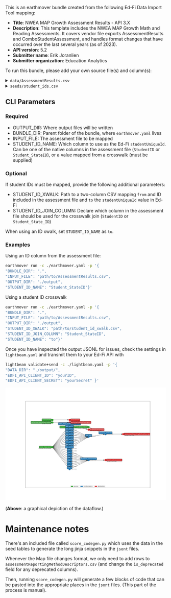 This is an earthmover bundle created from the following Ed-Fi Data Import Tool mapping:
* **Title**: NWEA MAP Growth Assessment Results - API 3.X
* **Description**: This template includes the NWEA MAP Growth Math and Reading Assessments. It covers vendor file exports AssessmentResults and ComboStudentAssessment, and handles format changes that have occurred over the last several years (as of 2023).
* **API version**: 5.2
* **Submitter name**: Erik Joranlien
* **Submitter organization**: Education Analytics

To run this bundle, please add your own source file(s) and column(s):
<details>
<summary><code>data/AssessmentResults.csv</code></summary>
This bundle works with the standard NWEA Map exports AssessmentResults.csv or 
ComboStudentAssessment.csv.

It tries to retain compatibility across various versions of these file specifications
by looking for both the old and new names of changed columns.


</details>
<details>
<summary><code>seeds/student_ids.csv</code></summary>

This is a [crosswalk file](https://en.wikipedia.org/wiki/Schema_crosswalk) for translating the student IDs in the assessment CSVs to student IDs in Ed-Fi (one may be a state ID and the other a district ID, for example). 

This file is **optional**. If one of the existing student IDs within the assessment
file maps to Ed-Fi's `studentUniqueId`, you can omit the crosswalk file and specify 
which column to use (`StudentID` or `Student_StateID`).

If neither of these match Ed-Fi's `studentUniqueId`, see the CLI parameters section below.

Required columns:
   - `from`
   - `to`
</details>


## CLI Parameters

### Required
- OUTPUT_DIR: Where output files will be written
- BUNDLE_DIR: Parent folder of the bundle, where `earthmover.yaml` lives
- INPUT_FILE: The assessment file to be mapped
- STUDENT_ID_NAME: Which column to use as the Ed-Fi `studentUniqueId`. Can be one of the native columns in the assessment file (`StudentID` or `Student_StateID`), or a value mapped from a crosswalk (must be supplied)

### Optional
If student IDs must be mapped, provide the following additional parameters:
- STUDENT_ID_XWALK: Path to a two-column CSV mapping `from` and ID included in the assessment file and `to` the `studentUniqueId` value in Ed-Fi
- STUDENT_ID_JOIN_COLUMN: Declare which column in the assessment file should be used for the crosswalk join (`StudentID` or `Student_State_ID`)

When using an ID xwalk, set `STUDENT_ID_NAME` as `to`.

### Examples
Using an ID column from the assessment file:
```bash
earthmover run -c ./earthmover.yaml -p '{
"BUNDLE_DIR": ".",
"INPUT_FILE": "path/to/AssessmentResults.csv",
"OUTPUT_DIR": "./output",
"STUDENT_ID_NAME": "Student_StateID"}'
```

Using a student ID crosswalk
```bash
earthmover run -c ./earthmover.yaml -p '{
"BUNDLE_DIR": ".",
"INPUT_FILE": "path/to/AssessmentResults.csv",
"OUTPUT_DIR": "./output",
"STUDENT_ID_XWALK": "path/to/student_id_xwalk.csv",
"STUDENT_ID_JOIN_COLUMN": "Student_StateID",
"STUDENT_ID_NAME": "to"}'
```

Once you have inspected the output JSONL for issues, check the settings in `lightbeam.yaml` and transmit them to your Ed-Fi API with
```bash
lightbeam validate+send -c ./lightbeam.yaml -p '{
"DATA_DIR": "./output/",
"EDFI_API_CLIENT_ID": "yourID",
"EDFI_API_CLIENT_SECRET": "yourSecret" }'
```

![DAG view of transformations](graph.png)

(**Above**: a graphical depiction of the dataflow.)


# Maintenance notes
There's an included file called `score_codegen.py` which uses the data in the seed tables to generate the long jinja snippets in the `jsont` files. 

Whenever the Map file changes format, we only need to add rows to `assessmentReportingMethodDescriptors.csv` (and change the `is_deprecated` field for any deprecated columns). 

Then, running `score_codegen.py` will generate a few blocks of code that can be pasted into the appropriate places in the `jsont` files. (This part of the process is manual).